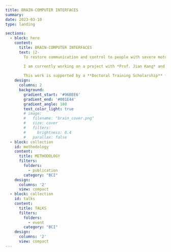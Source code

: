 ```yaml
---
title: BRAIN-COMPUTER INTERFACES
summary: 
date: 2023-03-10
type: landing

sections: 
  - block: hero
    content:
      title: BRAIN-COMPUTER INTERFACES
      text: |2-
        To restore communication and control to people with severe motor disabilities, brain-computer interfaces (BCIs) aim to decode brain activity into control signals for external devices. One such example is the P300 speller, which is a matrix of characters where the user focuses on the desired character and the system detects the corresponding P300 event in the EEG signal. The statistical task behind BCIs is to decode the user's intent from noisy and high-dimensional EEG data.

        I am currently working on a project with *Prof. Jian Kang* and *Prof. Ji Zhu* on **Bayesian functional factor models for EEG-based brain-computer interfaces**. The goal is to develop a flexible and interpretable model for the EEG data that can be used to improve the performance of the BCI system, but also in terms of understanding of the underlying brain functions. 
        
        This work is supported by a **Doctoral Training Scholarship** from the *Fond de Recherche du Québec - Nature et Technologies*.
    design:
      columns: 2
      background:
        gradient_start: '#96BEE6'
        gradient_end: '#001E44'
        gradient_angle: 180
        text_color_light: true
        # image:
        #   filename: "brain_cover.png"
        #   size: cover
        #   filters:
        #     brightness: 0.4
        #   parallax: false
  - block: collection
    id: methodology
    content:
      title: METHODOLOGY
      filters:
        folders: 
          - publication
        category: "BCI"
    design:
      columns: '2'
      view: compact
  - block: collection
    id: talks
    content:
      title: TALKS
      filters:
        folders: 
          - event
        category: "BCI"
    design:
      columns: '2'
      view: compact
---
```


